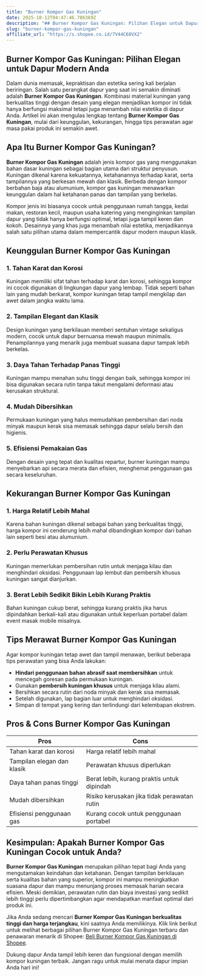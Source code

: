 ```yaml
---
title: "Burner Kompor Gas Kuningan"
date: 2025-10-12T04:47:46.786369Z
description: "## Burner Kompor Gas Kuningan: Pilihan Elegan untuk Dapur Modern Anda..."
slug: "burner-kompor-gas-kuningan"
affiliate_url: "https://s.shopee.co.id/7V44C68VX2"
---
```

## Burner Kompor Gas Kuningan: Pilihan Elegan untuk Dapur Modern Anda

Dalam dunia memasak, kepraktisan dan estetika sering kali berjalan beriringan. Salah satu perangkat dapur yang saat ini semakin diminati adalah **Burner Kompor Gas Kuningan**. Kombinasi material kuningan yang berkualitas tinggi dengan desain yang elegan menjadikan kompor ini tidak hanya berfungsi maksimal tetapi juga menambah nilai estetika di dapur Anda. Artikel ini akan mengulas lengkap tentang **Burner Kompor Gas Kuningan**, mulai dari keunggulan, kekurangan, hingga tips perawatan agar masa pakai produk ini semakin awet.

## Apa Itu Burner Kompor Gas Kuningan?

**Burner Kompor Gas Kuningan** adalah jenis kompor gas yang menggunakan bahan dasar kuningan sebagai bagian utama dari struktur penyusun. Kuningan dikenal karena kekuatannya, ketahanannya terhadap karat, serta tampilannya yang berkesan mewah dan klasik. Berbeda dengan kompor berbahan baja atau alumunium, kompor gas kuningan menawarkan keunggulan dalam hal ketahanan panas dan tampilan yang berkelas.

Kompor jenis ini biasanya cocok untuk penggunaan rumah tangga, kedai makan, restoran kecil, maupun usaha katering yang menginginkan tampilan dapur yang tidak hanya berfungsi optimal, tetapi juga tampil keren dan kokoh. Desainnya yang khas juga menambah nilai estetika, menjadikannya salah satu pilihan utama dalam mempercantik dapur modern maupun klasik.

## Keunggulan Burner Kompor Gas Kuningan

### 1. Tahan Karat dan Korosi

Kuningan memiliki sifat tahan terhadap karat dan korosi, sehingga kompor ini cocok digunakan di lingkungan dapur yang lembap. Tidak seperti bahan lain yang mudah berkarat, kompor kuningan tetap tampil mengkilap dan awet dalam jangka waktu lama.

### 2. Tampilan Elegant dan Klasik

Design kuningan yang berkilauan memberi sentuhan vintage sekaligus modern, cocok untuk dapur bernuansa mewah maupun minimalis. Penampilannya yang menarik juga membuat suasana dapur tampak lebih berkelas.

### 3. Daya Tahan Terhadap Panas Tinggi

Kuningan mampu menahan suhu tinggi dengan baik, sehingga kompor ini bisa digunakan secara rutin tanpa takut mengalami deformasi atau kerusakan struktural.

### 4. Mudah Dibersihkan

Permukaan kuningan yang halus memudahkan pembersihan dari noda minyak maupun kerak sisa memasak sehingga dapur selalu bersih dan higienis.

### 5. Efisiensi Pemakaian Gas

Dengan desain yang tepat dan kualitas repartur, burner kuningan mampu menyebarkan api secara merata dan efisien, menghemat penggunaan gas secara keseluruhan.

## Kekurangan Burner Kompor Gas Kuningan

### 1. Harga Relatif Lebih Mahal

Karena bahan kuningan dikenal sebagai bahan yang berkualitas tinggi, harga kompor ini cenderung lebih mahal dibandingkan kompor dari bahan lain seperti besi atau alumunium.

### 2. Perlu Perawatan Khusus

Kuningan memerlukan pembersihan rutin untuk menjaga kilau dan menghindari oksidasi. Penggunaan lap lembut dan pembersih khusus kuningan sangat dianjurkan.

### 3. Berat Lebih Sedikit Bikin Lebih Kurang Praktis

Bahan kuningan cukup berat, sehingga kurang praktis jika harus dipindahkan berkali-kali atau digunakan untuk keperluan portabel dalam event masak mobile misalnya.

## Tips Merawat Burner Kompor Gas Kuningan

Agar kompor kuningan tetap awet dan tampil menawan, berikut beberapa tips perawatan yang bisa Anda lakukan:

- **Hindari penggunaan bahan abrasif saat membersihkan** untuk mencegah goresan pada permukaan kuningan.
- Gunakan **pembersih kuningan khusus** untuk menjaga kilau alami.
- Bersihkan secara rutin dari noda minyak dan kerak sisa memasak.
- Setelah digunakan, lap bagian luar untuk menghindari oksidasi.
- Simpan di tempat yang kering dan terlindungi dari kelembapan ekstrem.

## Pros & Cons Burner Kompor Gas Kuningan

| **Pros**                                  | **Cons**                                   |
|-------------------------------------------|--------------------------------------------|
| Tahan karat dan korosi                  | Harga relatif lebih mahal               |
| Tampilan elegan dan klasik                | Perawatan khusus diperlukan             |
| Daya tahan panas tinggi                   | Berat lebih, kurang praktis untuk dipindah | 
| Mudah dibersihkan                        | Risiko kerusakan jika tidak perawatan rutin  |
| Efisiensi penggunaan gas                 | Kurang cocok untuk penggunaan portabel |

## Kesimpulan: Apakah Burner Kompor Gas Kuningan Cocok untuk Anda?

**Burner Kompor Gas Kuningan** merupakan pilihan tepat bagi Anda yang mengutamakan keindahan dan ketahanan. Dengan tampilan berkilauan serta kualitas bahan yang superior, kompor ini mampu meningkatkan suasana dapur dan mampu menunjang proses memasak harian secara efisien. Meski demikian, perawatan rutin dan biaya investasi yang sedikit lebih tinggi perlu dipertimbangkan agar mendapatkan manfaat optimal dari produk ini.

Jika Anda sedang mencari **Burner Kompor Gas Kuningan berkualitas tinggi dan harga terjangkau**, kini saatnya Anda memilikinya. Klik link berikut untuk melihat berbagai pilihan Burner Kompor Gas Kuningan terbaru dan penawaran menarik di Shopee: [Beli Burner Kompor Gas Kuningan di Shopee](https://s.shopee.co.id/7V44C68VX2).

Dukung dapur Anda tampil lebih keren dan fungsional dengan memilih kompor kuningan terbaik. Jangan ragu untuk mulai menata dapur impian Anda hari ini!